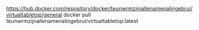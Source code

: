 https://hub.docker.com/repository/docker/teunwrmzijnallenamenalingebrui/virtualtabletop/general
docker pull teunwrmzijnallenamenalingebrui/virtualtabletop:latest
